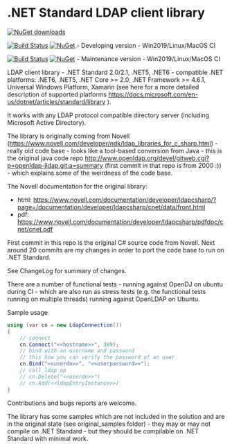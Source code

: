 # .NET Standard LDAP client library

[![NuGet downloads](https://img.shields.io/nuget/dt/Novell.Directory.Ldap.NETStandard?color=blue&label=nuget-downloads&logo=nuget)](https://www.nuget.org/packages/Novell.Directory.Ldap.NETStandard/)

[![Build Status](https://dev.azure.com/dsbenghe/Ldap/_apis/build/status/Novell.Directory.Ldap.NETStandard?branchName=master)](https://dev.azure.com/dsbenghe/Ldap/_build/latest?definitionId=6&branchName=master) [![NuGet](https://img.shields.io/nuget/vpre/Novell.Directory.Ldap.NETStandard.svg)](https://www.nuget.org/packages/Novell.Directory.Ldap.NETStandard/absoluteLatest) - Developing version - Win2019/Linux/MacOS CI

[![Build Status](https://dev.azure.com/dsbenghe/Ldap/_apis/build/status/Novell.Directory.Ldap.NETStandard?branchName=3.6.x)](https://dev.azure.com/dsbenghe/Ldap/_build/latest?definitionId=6&branchName=3.6.x) [![NuGet](https://img.shields.io/nuget/v/Novell.Directory.Ldap.NETStandard.svg)](https://www.nuget.org/packages/Novell.Directory.Ldap.NETStandard/) - Maintenance version - Win2019/Linux/MacOS CI

LDAP client library - .NET Standard 2.0/2.1, .NET5, .NET6 - compatible .NET platforms: .NET6, .NET5, .NET Core >= 2.0, .NET Framework >= 4.6.1, Universal Windows Platform, Xamarin (see here for a more detailed description of supported platforms https://docs.microsoft.com/en-us/dotnet/articles/standard/library ).

It works with any LDAP protocol compatible directory server (including Microsoft Active Directory).

The library is originally coming from Novell (https://www.novell.com/developer/ndk/ldap_libraries_for_c_sharp.html) - really old code base - looks like a tool-based conversion from Java - this is the original java code repo http://www.openldap.org/devel/gitweb.cgi?p=openldap-jldap.git;a=summary (first commit in that repo is from 2000 :)) - which explains some of the weirdness of the code base.

The Novell documentation for the original library:
* html: https://www.novell.com/documentation/developer/ldapcsharp/?page=/documentation/developer/ldapcsharp/cnet/data/front.html
* pdf: https://www.novell.com/documentation/developer/ldapcsharp/pdfdoc/cnet/cnet.pdf

First commit in this repo is the original C# source code from Novell. Next around 20 commits are my changes in order to port the code base to run on .NET Standard.

See ChangeLog for summary of changes.

There are a number of functional tests - running against OpenDJ on ubuntu during CI - which are also run as stress tests (e.g. the functional tests running on multiple threads) running against OpenLDAP on Ubuntu.

Sample usage

```cs
using (var cn = new LdapConnection())
{
	// connect
	cn.Connect("<<hostname>>", 389);
	// bind with an username and password
	// this how you can verify the password of an user
	cn.Bind("<<userdn>>", "<<userpassword>>");
	// call ldap op
	// cn.Delete("<<userdn>>")
	// cn.Add(<<ldapEntryInstance>>)
}

```

Contributions and bugs reports are welcome.

The library has some samples which are not included in the solution and are in the original state (see original_samples folder) - they may or may not compile on .NET Standard - but they should be compilable on .NET Standard with minimal work.

